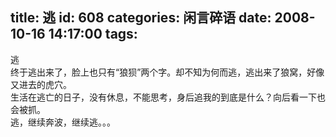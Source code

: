title: 逃
id: 608
categories: 闲言碎语
date: 2008-10-16 14:17:00
tags:
---

逃
</br> 终于逃出来了，脸上也只有“狼狈”两个字。却不知为何而逃，逃出来了狼窝，好像又进去的虎穴。
</br> 生活在逃亡的日子，没有休息，不能思考，身后追我的到底是什么？向后看一下也会被抓。
</br> 逃，继续奔波，继续逃。。。
